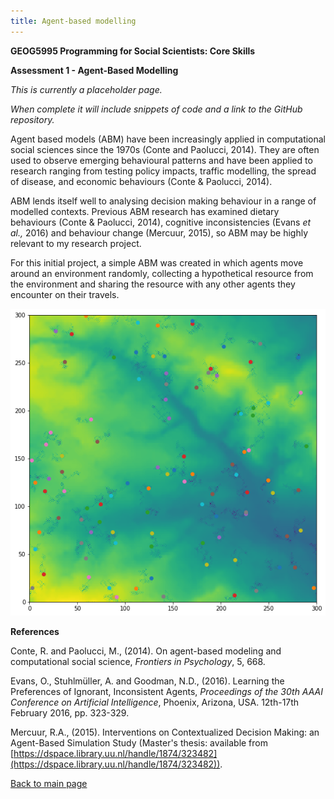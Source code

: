```yaml
---
title: Agent-based modelling
---
```

<!-- Header for the webpage in bold -->
**GEOG5995 Programming for Social Scientists: Core Skills**

**Assessment 1 - Agent-Based Modelling**

*This is currently a placeholder page.* 

*When complete it will include snippets of code and a link to the GitHub repository.*

Agent based models (ABM) have been increasingly applied in computational social sciences since the 1970s (Conte and Paolucci, 2014). They are often used to observe emerging behavioural patterns and have been applied to research ranging from testing policy impacts, traffic modelling, the spread of disease, and economic behaviours (Conte & Paolucci, 2014).

ABM lends itself well to analysing decision making behaviour in a range of modelled contexts. Previous ABM research has examined dietary behaviours (Conte & Paolucci, 2014), cognitive inconsistencies (Evans *et al.,* 2016) and behaviour change (Mercuur, 2015), so ABM may be highly relevant to my research project.

For this initial project, a simple ABM was created in which agents move around an environment randomly, collecting a hypothetical resource from the environment and sharing the resource with any other agents they encounter on their travels.

![ABM image](https://raw.githubusercontent.com/ChrisDNewton/ChrisDNewton.github.io/master/ABM_image1.png)

**References**

Conte, R. and Paolucci, M., (2014). On agent-based modeling and computational social science, *Frontiers in Psychology*, 5, 668.

Evans, O., Stuhlmüller, A. and Goodman, N.D., (2016). Learning the Preferences of Ignorant, Inconsistent Agents, *Proceedings of the 30th AAAI Conference on Artificial Intelligence*, Phoenix, Arizona, USA. 12th-17th February 2016, pp. 323-329.

Mercuur, R.A., (2015). Interventions on Contextualized Decision Making: an Agent-Based Simulation Study (Master's thesis: available from [https://dspace.library.uu.nl/handle/1874/323482](https://dspace.library.uu.nl/handle/1874/323482)).

[Back to main page](https://chrisdnewton.github.io/)
